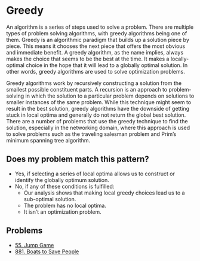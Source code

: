 # Greedy

An algorithm is a series of steps used to solve a problem. There are multiple types of problem solving algorithms, with greedy algorithms being one of them. Greedy is an algorithmic paradigm that builds up a solution piece by piece. This means it chooses the next piece that offers the most obvious and immediate benefit. A greedy algorithm, as the name implies, always makes the choice that seems to be the best at the time. It makes a locally-optimal choice in the hope that it will lead to a globally optimal solution. In other words, greedy algorithms are used to solve optimization problems.

Greedy algorithms work by recursively constructing a solution from the smallest possible constituent parts. A recursion is an approach to problem-solving in which the solution to a particular problem depends on solutions to smaller instances of the same problem. While this technique might seem to result in the best solution, greedy algorithms have the downside of getting stuck in local optima and generally do not return the global best solution. There are a number of problems that use the greedy technique to find the solution, especially in the networking domain, where this approach is used to solve problems such as the traveling salesman problem and Prim’s minimum spanning tree algorithm.

## Does my problem match this pattern?

- Yes, if selecting a series of local optima allows us to construct or identify the globally optimum solution.
- No, if any of these conditions is fulfilled:
  - Our analysis shows that making local greedy choices lead us to a sub-optimal solution.
  - The problem has no local optima.
  - It isn’t an optimization problem.

## Problems

- [55. Jump Game](https://leetcode.com/problems/jump-game/)
- [881. Boats to Save People](https://leetcode.com/problems/boats-to-save-people/)
